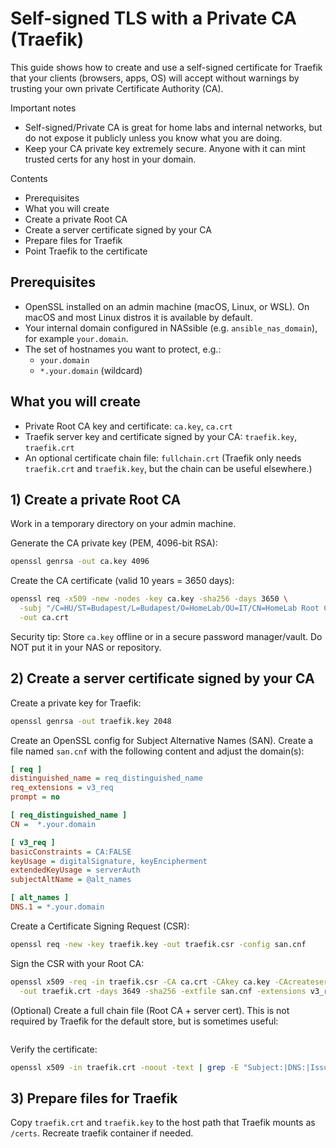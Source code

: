# Self-signed TLS with a Private CA (Traefik)

This guide shows how to create and use a self-signed certificate for Traefik that your clients (browsers, apps, OS) will accept without warnings by trusting your own private Certificate Authority (CA).

Important notes
- Self-signed/Private CA is great for home labs and internal networks, but do not expose it publicly unless you know what you are doing.
- Keep your CA private key extremely secure. Anyone with it can mint trusted certs for any host in your domain.

Contents
- Prerequisites
- What you will create
- Create a private Root CA
- Create a server certificate signed by your CA
- Prepare files for Traefik
- Point Traefik to the certificate

## Prerequisites
- OpenSSL installed on an admin machine (macOS, Linux, or WSL). On macOS and most Linux distros it is available by default.
- Your internal domain configured in NASsible (e.g. `ansible_nas_domain`), for example `your.domain`.
- The set of hostnames you want to protect, e.g.:
  - `your.domain`
  - `*.your.domain` (wildcard)

## What you will create
- Private Root CA key and certificate: `ca.key`, `ca.crt`
- Traefik server key and certificate signed by your CA: `traefik.key`, `traefik.crt`
- An optional certificate chain file: `fullchain.crt` (Traefik only needs `traefik.crt` and `traefik.key`, but the chain can be useful elsewhere.)

## 1) Create a private Root CA
Work in a temporary directory on your admin machine.

Generate the CA private key (PEM, 4096-bit RSA):
```bash
openssl genrsa -out ca.key 4096
```

Create the CA certificate (valid 10 years = 3650 days):
```bash
openssl req -x509 -new -nodes -key ca.key -sha256 -days 3650 \
  -subj "/C=HU/ST=Budapest/L=Budapest/O=HomeLab/OU=IT/CN=HomeLab Root CA" \
  -out ca.crt
```

Security tip: Store `ca.key` offline or in a secure password manager/vault. Do NOT put it in your NAS or repository.

## 2) Create a server certificate signed by your CA
Create a private key for Traefik:
```bash
openssl genrsa -out traefik.key 2048
```

Create an OpenSSL config for Subject Alternative Names (SAN). Create a file named `san.cnf` with the following content and adjust the domain(s):
```ini
[ req ]
distinguished_name = req_distinguished_name
req_extensions = v3_req
prompt = no

[ req_distinguished_name ]
CN =  *.your.domain

[ v3_req ]
basicConstraints = CA:FALSE
keyUsage = digitalSignature, keyEncipherment
extendedKeyUsage = serverAuth
subjectAltName = @alt_names

[ alt_names ]
DNS.1 = *.your.domain
```

Create a Certificate Signing Request (CSR):
```bash
openssl req -new -key traefik.key -out traefik.csr -config san.cnf
```

Sign the CSR with your Root CA:
```bash
openssl x509 -req -in traefik.csr -CA ca.crt -CAkey ca.key -CAcreateserial \
  -out traefik.crt -days 3649 -sha256 -extfile san.cnf -extensions v3_req
```

(Optional) Create a full chain file (Root CA + server cert). This is not required by Traefik for the default store, but is sometimes useful:
```bash

```

Verify the certificate:
```bash
openssl x509 -in traefik.crt -noout -text | grep -E "Subject:|DNS:|Issuer:|Not After"
```

## 3) Prepare files for Traefik
Copy `traefik.crt` and `traefik.key` to the host path that Traefik mounts as `/certs`. Recreate traefik container if needed.